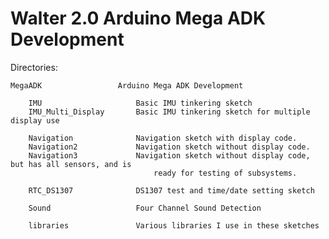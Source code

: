 Walter 2.0 Arduino Mega ADK Development
=======================================

Directories:

	MegaADK					Arduino Mega ADK Development

		IMU						Basic IMU tinkering sketch
		IMU_Multi_Display		Basic IMU tinkering sketch for multiple display use

		Navigation				Navigation sketch with display code.
		Navigation2				Navigation sketch without display code.
		Navigation3				Navigation sketch without display code, but has all sensors, and is
									ready for testing of subsystems.

		RTC_DS1307				DS1307 test and time/date setting sketch

		Sound					Four Channel Sound Detection

		libraries				Various libraries I use in these sketches
